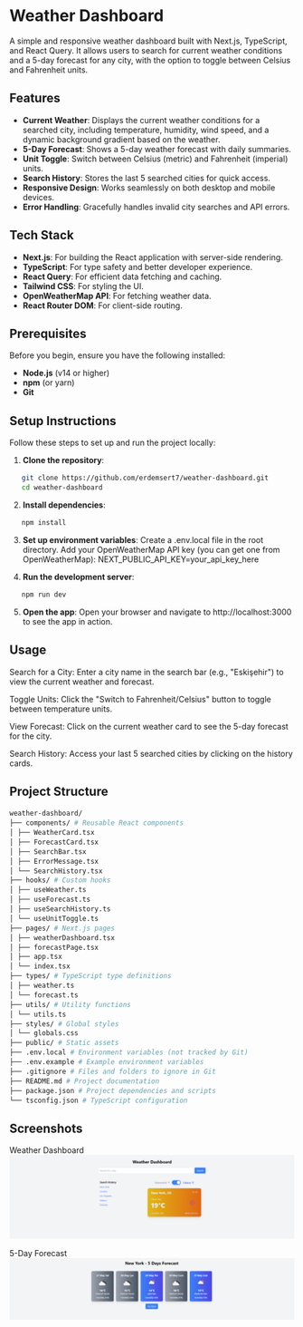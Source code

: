 # Weather Dashboard

A simple and responsive weather dashboard built with Next.js, TypeScript, and React Query. It allows users to search for current weather conditions and a 5-day forecast for any city, with the option to toggle between Celsius and Fahrenheit units.

## Features

- **Current Weather**: Displays the current weather conditions for a searched city, including temperature, humidity, wind speed, and a dynamic background gradient based on the weather.
- **5-Day Forecast**: Shows a 5-day weather forecast with daily summaries.
- **Unit Toggle**: Switch between Celsius (metric) and Fahrenheit (imperial) units.
- **Search History**: Stores the last 5 searched cities for quick access.
- **Responsive Design**: Works seamlessly on both desktop and mobile devices.
- **Error Handling**: Gracefully handles invalid city searches and API errors.

## Tech Stack

- **Next.js**: For building the React application with server-side rendering.
- **TypeScript**: For type safety and better developer experience.
- **React Query**: For efficient data fetching and caching.
- **Tailwind CSS**: For styling the UI.
- **OpenWeatherMap API**: For fetching weather data.
- **React Router DOM**: For client-side routing.

## Prerequisites

Before you begin, ensure you have the following installed:

- **Node.js** (v14 or higher)
- **npm** (or yarn)
- **Git**

## Setup Instructions

Follow these steps to set up and run the project locally:

1. **Clone the repository**:

```bash
   git clone https://github.com/erdemsert7/weather-dashboard.git
   cd weather-dashboard
```

2. **Install dependencies**:

```bash
   npm install
```

3. **Set up environment variables**:
   Create a .env.local file in the root directory.
   Add your OpenWeatherMap API key (you can get one from OpenWeatherMap):
   NEXT_PUBLIC_API_KEY=your_api_key_here

4. **Run the development server**:

```bash
   npm run dev
```

5. **Open the app**:
   Open your browser and navigate to http://localhost:3000 to see the app in action.

## Usage

Search for a City: Enter a city name in the search bar (e.g., "Eskişehir") to view the current weather and forecast.

Toggle Units: Click the "Switch to Fahrenheit/Celsius" button to toggle between temperature units.

View Forecast: Click on the current weather card to see the 5-day forecast for the city.

Search History: Access your last 5 searched cities by clicking on the history cards.

## Project Structure

```bash
weather-dashboard/
├── components/ # Reusable React components
│ ├── WeatherCard.tsx
│ ├── ForecastCard.tsx
│ ├── SearchBar.tsx
│ ├── ErrorMessage.tsx
│ └── SearchHistory.tsx
├── hooks/ # Custom hooks
│ ├── useWeather.ts
│ ├── useForecast.ts
│ ├── useSearchHistory.ts
│ └── useUnitToggle.ts
├── pages/ # Next.js pages
│ ├── weatherDashboard.tsx
│ ├── forecastPage.tsx
│ ├── app.tsx
│ └── index.tsx
├── types/ # TypeScript type definitions
│ ├── weather.ts
│ └── forecast.ts
├── utils/ # Utility functions
│ └── utils.ts
├── styles/ # Global styles
│ └── globals.css
├── public/ # Static assets
├── .env.local # Environment variables (not tracked by Git)
├── .env.example # Example environment variables
├── .gitignore # Files and folders to ignore in Git
├── README.md # Project documentation
├── package.json # Project dependencies and scripts
└── tsconfig.json # TypeScript configuration
```

## Screenshots

Weather Dashboard
![Weather Dashboard](screenshots/weatherDashboard.png)

5-Day Forecast
![5-Day Forecast](screenshots/forecast.png)
